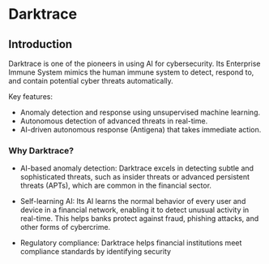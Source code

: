 # Darktrace

## Introduction

Darktrace is one of the pioneers in using AI for cybersecurity. Its Enterprise Immune System mimics the human immune system to detect, respond to, and contain potential cyber threats automatically.

Key features: 
- Anomaly detection and response using unsupervised machine learning.
- Autonomous detection of advanced threats in real-time.
- AI-driven autonomous response (Antigena) that takes immediate action.

### Why Darktrace?

- AI-based anomaly detection: Darktrace excels in detecting subtle and sophisticated threats, such as insider threats or advanced persistent threats (APTs), which are common in the financial sector.

- Self-learning AI: Its AI learns the normal behavior of every user and device in a financial network, enabling it to detect unusual activity in real-time. This helps banks protect against fraud, phishing attacks, and other forms of cybercrime.

- Regulatory compliance: Darktrace helps financial institutions meet compliance standards by identifying security
